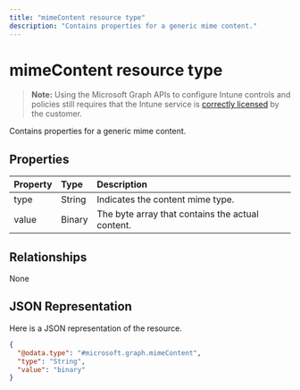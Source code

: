 ---title: "mimeContent resource type"description: "Contains properties for a generic mime content."---# mimeContent resource type

> **Note:** Using the Microsoft Graph APIs to configure Intune controls and policies still requires that the Intune service is [correctly licensed](https://go.microsoft.com/fwlink/?linkid=839381) by the customer.

Contains properties for a generic mime content.
## Properties
|Property|Type|Description|
|:---|:---|:---|
|type|String|Indicates the content mime type.|
|value|Binary|The byte array that contains the actual content.|

## Relationships
None
## JSON Representation
Here is a JSON representation of the resource.
<!-- {
  "blockType": "resource",
  "@odata.type": "microsoft.graph.mimeContent"
}
-->
``` json
{
  "@odata.type": "#microsoft.graph.mimeContent",
  "type": "String",
  "value": "binary"
}
```




